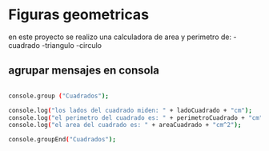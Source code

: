# Figuras geometricas

en este proyecto se realizo una calculadora de area  y perimetro  de: 
-cuadrado 
-triangulo
-circulo 


## agrupar mensajes en consola


```sh

console.group ("Cuadrados");

console.log("los lados del cuadrado miden: " + ladoCuadrado + "cm");
console.log("el perimetro del cuadrado es: " + perimetroCuadrado + "cm");
console.log("el area del cuadrado es: " + areaCuadrado + "cm^2");

console.groupEnd("Cuadrados");

```